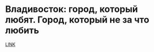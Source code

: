 # Владивосток: город, который любят. Город, который не за что любить



[LINK](https://varlamov.ru/2603929.html)